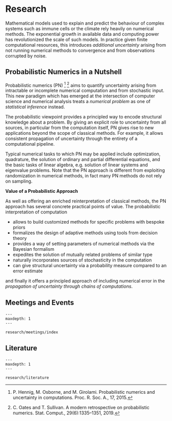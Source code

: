 # Research

Mathematical models used to explain and predict the behaviour of complex systems such as immune cells or the climate
rely heavily on numerical methods. The exponential growth in available data and computing power has revolutionized the
scale of such models. In practice given finite computational resources, this introduces *additional uncertainty* arising
from not running numerical methods to convergence and from observations corrupted by noise.

## Probabilistic Numerics in a Nutshell

Probabilistic numerics (PN) [^Hennig2015] [^Oates2019] aims to quantify uncertainty arising from
intractable or incomplete numerical computation and from stochastic input. This new paradigm which has emerged at the
intersection of computer science and numerical analysis treats a *numerical problem* as one of *statistical inference*
instead.

The probabilistic viewpoint provides a principled way to encode structural knowledge about a problem. By giving an
explicit role to uncertainty from all sources, in particular from the computation itself, PN gives rise to new
applications beyond the scope of classical methods. For example, it allows consistent propagation of uncertainty
through the entirety of a computational pipeline.

Typical numerical tasks to which PN may be applied include optimization, quadrature, the solution of ordinary and
partial differential equations, and the basic tasks of linear algebra, e.g. solution of linear systems and eigenvalue
problems. Note that the PN approach is different from exploiting randomization in numerical methods, in fact many PN
methods do not rely on sampling.


**Value of a Probabilistic Approach**

As well as offering an enriched reinterpretation of classical methods, the PN approach has several concrete practical
points of value. The probabilistic interpretation of computation

- allows to build customized methods for specific problems with bespoke priors
- formalizes the design of adaptive methods using tools from decision theory
- provides a way of setting parameters of numerical methods via the Bayesian formalism
- expedites the solution of mutually related problems of similar type
- naturally incorporates sources of stochasticity in the computation
- can give structural uncertainty via a probability measure compared to an error estimate

and finally it offers a principled approach of including numerical error in the *propagation of uncertainty through chains of computations*.


[^Hennig2015]: P. Hennig, M. Osborne, and M. Girolami. Probabilistic numerics and uncertainty in computations. Proc. R. Soc. A., 17, 2015.
[^Oates2019]: C. Oates and T. Sullivan. A modern retrospective on probabilistic numerics. Stat. Comput., 29(6):1335–1351, 2019.


## Meetings and Events

```{toctree}
---
maxdepth: 1
---

research/meetings/index
```

## Literature

```{toctree}
---
maxdepth: 1
---

research/literature
```
